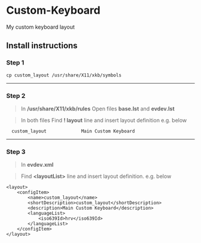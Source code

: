 # Custom-Keyboard
My custom keyboard layout


## Install instructions

### Step 1
```
cp custom_layout /usr/share/X11/xkb/symbols
```
---

### Step 2
> In **/usr/share/X11/xkb/rules** Open files **base.lst** and **evdev.lst**

> In both files Find **! layout** line and insert layout definition e.g. below

```
  custom_layout             Main Custom Keyboard
```
---
### Step 3 
> In **evdev.xml**

> Find **\<layoutList\>** line and insert layout definition. e.g. below

```
<layout>
    <configItem>
        <name>custom_layout</name>
        <shortDescription>custom_layout</shortDescription>
        <description>Main Custom Keyboard</description>
        <languageList>
            <iso639Id>hrv</iso639Id>
        </languageList>
    </configItem>
</layout>
```
